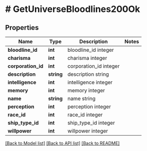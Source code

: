# # GetUniverseBloodlines200Ok

## Properties

Name | Type | Description | Notes
------------ | ------------- | ------------- | -------------
**bloodline_id** | **int** | bloodline_id integer |
**charisma** | **int** | charisma integer |
**corporation_id** | **int** | corporation_id integer |
**description** | **string** | description string |
**intelligence** | **int** | intelligence integer |
**memory** | **int** | memory integer |
**name** | **string** | name string |
**perception** | **int** | perception integer |
**race_id** | **int** | race_id integer |
**ship_type_id** | **int** | ship_type_id integer |
**willpower** | **int** | willpower integer |

[[Back to Model list]](../../README.md#models) [[Back to API list]](../../README.md#endpoints) [[Back to README]](../../README.md)

